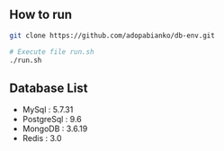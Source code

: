 ## How to run

```bash
git clone https://github.com/adopabianko/db-env.git

# Execute file run.sh
./run.sh
```

## Database List
- MySql : 5.7.31
- PostgreSql : 9.6
- MongoDB : 3.6.19
- Redis : 3.0
